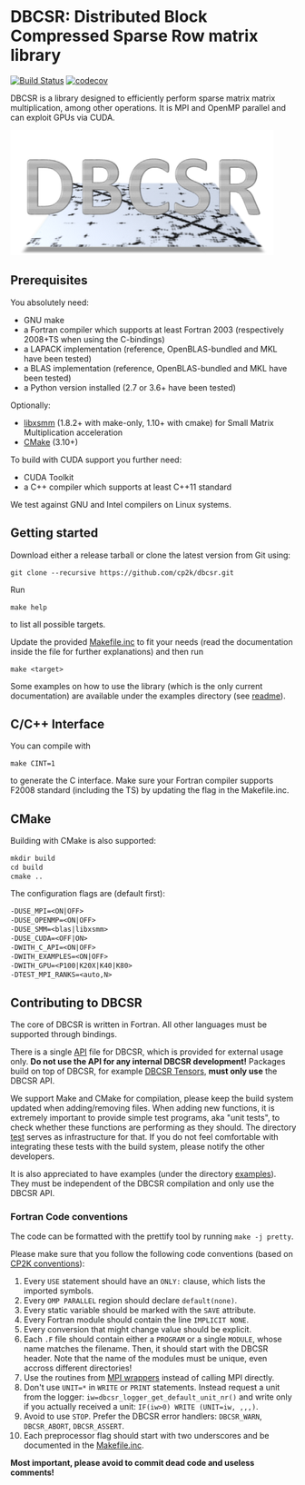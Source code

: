 # DBCSR: Distributed Block Compressed Sparse Row matrix library 

[![Build Status](https://travis-ci.org/cp2k/dbcsr.svg?branch=develop)](https://travis-ci.org/cp2k/dbcsr) [![codecov](https://codecov.io/gh/cp2k/dbcsr/branch/develop/graph/badge.svg)](https://codecov.io/gh/cp2k/dbcsr)

DBCSR is a library designed to efficiently perform sparse matrix matrix multiplication, among other operations.
It is MPI and OpenMP parallel and can exploit GPUs via CUDA.

![DBCSR logo](tools/logo/logo.png)

## Prerequisites

You absolutely need:

* GNU make
* a Fortran compiler which supports at least Fortran 2003 (respectively 2008+TS when using the C-bindings)
* a LAPACK implementation (reference, OpenBLAS-bundled and MKL have been tested)
* a BLAS implementation (reference, OpenBLAS-bundled and MKL have been tested)
* a Python version installed (2.7 or 3.6+ have been tested)

Optionally:

* [libxsmm](https://github.com/hfp/libxsmm) (1.8.2+ with make-only, 1.10+ with cmake) for Small Matrix Multiplication acceleration
* [CMake](https://cmake.org/) (3.10+)

To build with CUDA support you further need:

* CUDA Toolkit
* a C++ compiler which supports at least C++11 standard

We test against GNU and Intel compilers on Linux systems.

## Getting started

Download either a release tarball or clone the latest version from Git using:

    git clone --recursive https://github.com/cp2k/dbcsr.git

Run

    make help

to list all possible targets.

Update the provided [Makefile.inc](Makefile.inc) to fit your needs 
(read the documentation inside the file for further explanations) and then run

    make <target>

Some examples on how to use the library (which is the only current documentation) are available under the examples directory (see [readme](examples/README.md)).

## C/C++ Interface

You can compile with

    make CINT=1

to generate the C interface. Make sure your Fortran compiler supports F2008
standard (including the TS) by updating the flag in the Makefile.inc.

## CMake

Building with CMake is also supported:

    mkdir build
    cd build
    cmake ..
    
The configuration flags are (default first):

    -DUSE_MPI=<ON|OFF>
    -DUSE_OPENMP=<ON|OFF>
    -DUSE_SMM=<blas|libxsmm>
    -DUSE_CUDA=<OFF|ON>
    -DWITH_C_API=<ON|OFF>
    -DWITH_EXAMPLES=<ON|OFF>
    -DWITH_GPU=<P100|K20X|K40|K80>
    -DTEST_MPI_RANKS=<auto,N>

## Contributing to DBCSR
The core of DBCSR is written in Fortran. All other languages must be supported through bindings. 

There is a single [API](https://github.com/cp2k/dbcsr/blob/develop/src/dbcsr_api.F) file for DBCSR, which is provided for external usage only. **Do not use the API for any internal DBCSR development!** Packages build on top of DBCSR, for example [DBCSR Tensors](https://github.com/cp2k/dbcsr/tree/develop/src/tensors), **must only use** the DBCSR API.

We support Make and CMake for compilation, please keep the build system updated when adding/removing files. When adding new functions, it is extremely important to provide simple test programs, aka "unit tests", to check whether these functions are performing as they should. The directory [test](https://github.com/cp2k/dbcsr/tree/develop/tests) serves as infrastructure for that. If you do not feel comfortable with integrating these tests with the build system, please notify the other developers.

It is also appreciated to have examples (under the directory [examples](https://github.com/cp2k/dbcsr/tree/develop/examples)). They must be independent of the DBCSR compilation and only use the DBCSR API. 

### Fortran Code conventions

The code can be formatted with the prettify tool by running `make -j pretty`.

Please make sure that you follow the following code conventions (based on [CP2K conventions](https://www.cp2k.org/dev:codingconventions)):
1. Every `USE` statement should have an `ONLY:` clause, which lists the imported symbols.
2. Every `OMP PARALLEL` region should declare `default(none)`.
3. Every static variable should be marked with the `SAVE` attribute.
4. Every Fortran module should contain the line `IMPLICIT NONE`.
5. Every conversion that might change value should be explicit.
6. Each `.F` file should contain either a `PROGRAM` or a single `MODULE`, whose name matches the filename. Then, it should start with the DBCSR header. Note that the name of the modules must be unique, even accross different directories! 
7. Use the routines from [MPI wrappers](https://github.com/cp2k/dbcsr/tree/develop/src/mpi) instead of calling MPI directly.
8. Don't use `UNIT=*` in `WRITE` or `PRINT` statements. Instead request a unit from the logger:     `iw=dbcsr_logger_get_default_unit_nr()` and write only if you actually received a unit: `IF(iw>0) WRITE (UNIT=iw, ,,,)`.
9. Avoid to use `STOP`. Prefer the DBCSR error handlers: `DBCSR_WARN`, `DBCSR_ABORT`, `DBCSR_ASSERT`. 
10. Each preprocessor flag should start with two underscores and be documented in the [Makefile.inc](https://github.com/cp2k/dbcsr/blob/develop/Makefile.inc).

**Most important, please avoid to commit dead code and useless comments!**
